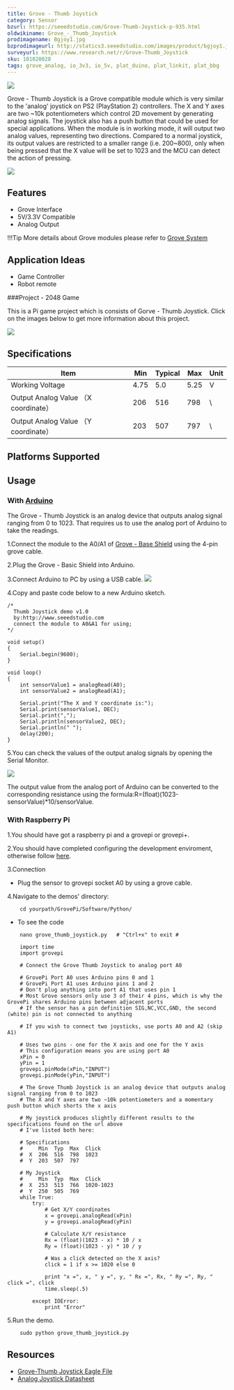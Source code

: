 ```yaml
---
title: Grove - Thumb Joystick
category: Sensor
bzurl: https://seeedstudio.com/Grove-Thumb-Joystick-p-935.html
oldwikiname: Grove_-_Thumb_Joystick
prodimagename: Bgjoy1.jpg
bzprodimageurl: http://statics3.seeedstudio.com/images/product/bgjoy1.jpg
surveyurl: https://www.research.net/r/Grove-Thumb_Joystick
sku: 101020028
tags: grove_analog, io_3v3, io_5v, plat_duino, plat_linkit, plat_bbg
---
```


![](https://raw.githubusercontent.com/SeeedDocument/Grove-Thumb_Joystick/master/img/Bgjoy1.jpg)

Grove - Thumb Joystick is a Grove compatible module which is very similar to the 'analog' joystick on PS2 (PlayStation 2) controllers. The X and Y axes are two ~10k potentiometers which control 2D movement by generating analog signals. The joystick also has a push button that could be used for special applications. When the module is in working mode, it will output two analog values, representing two directions. Compared to a normal joystick, its output values are restricted to a smaller range (i.e. 200~800), only when being pressed that the X value will be set to 1023 and the MCU can detect the action of pressing.

[![](https://raw.githubusercontent.com/SeeedDocument/common/master/Get_One_Now_Banner.png)](https://www.seeedstudio.com/Grove-Thumb-Joystick-p-935.html)

Features
--------

-   Grove Interface
-   5V/3.3V Compatible
-   Analog Output

!!!Tip
    More details about Grove modules please refer to [Grove System](http://wiki.seeed.cc/Grove_System/)


Application Ideas
-----------------

-   Game Controller
-   Robot remote

###Project - 2048 Game

This is a Pi game project which is consists of Gorve - Thumb Joystick. Click on the images below to get more information about this project. 

[![](https://raw.githubusercontent.com/SeeedDocument/Grove-Thumb_Joystick/master/img/pi_game.jpg)](http://www.instructables.com/id/DIY-a-Raspberry-Game-2048/)


Specifications
--------------

| Item                                | Min  | Typical | Max  | Unit |
|-------------------------------------|------|---------|------|------|
| Working Voltage                     | 4.75 | 5.0     | 5.25 | V    |
| Output Analog Value （X coordinate） | 206  | 516     | 798  | \    |
| Output Analog Value （Y coordinate） | 203  | 507     | 797  | \    |

Platforms Supported
-------------------

Usage
-----

### With [Arduino](/Arduino "Arduino")

The Grove - Thumb Joystick is an analog device that outputs analog signal ranging from 0 to 1023. That requires us to use the analog port of Arduino to take the readings.

1.Connect the module to the A0/A1 of [Grove - Base Shield](http://www.seeedstudio.com/grove-base-shield-p-754.html) using the 4-pin grove cable.

2.Plug the Grove - Basic Shield into Arduino.

3.Connect Arduino to PC by using a USB cable.
![](https://raw.githubusercontent.com/SeeedDocument/Grove-Thumb_Joystick/master/img/Grove-Thumb_Joystick.jpg)

4.Copy and paste code below to a new Arduino sketch. 

```
/*
  Thumb Joystick demo v1.0
  by:http://www.seeedstudio.com
  connect the module to A0&A1 for using;
*/

void setup() 
{
    Serial.begin(9600);
}

void loop() 
{
    int sensorValue1 = analogRead(A0);
    int sensorValue2 = analogRead(A1);
    
    Serial.print("The X and Y coordinate is:");
    Serial.print(sensorValue1, DEC);
    Serial.print(",");
    Serial.println(sensorValue2, DEC);
    Serial.println(" ");
    delay(200);
}
```

5.You can check the values of the output analog signals by opening the Serial Monitor.

![](https://raw.githubusercontent.com/SeeedDocument/Grove-Thumb_Joystick/master/img/Grove-Thumd_Joystick_Result.jpg)

The output value from the analog port of Arduino can be converted to the corresponding resistance using the formula:R=(float)(1023-sensorValue)\*10/sensorValue.

### With Raspberry Pi

1.You should have got a raspberry pi and a grovepi or grovepi+.

2.You should have completed configuring the development enviroment, otherwise follow [here](/GrovePiPlus).

3.Connection

-   Plug the sensor to grovepi socket A0 by using a grove cable.

4.Navigate to the demos' directory:
```
    cd yourpath/GrovePi/Software/Python/
```
-   To see the code
```
    nano grove_thumb_joystick.py   # "Ctrl+x" to exit #
```
```
    import time
    import grovepi

    # Connect the Grove Thumb Joystick to analog port A0

    # GrovePi Port A0 uses Arduino pins 0 and 1
    # GrovePi Port A1 uses Arduino pins 1 and 2
    # Don't plug anything into port A1 that uses pin 1
    # Most Grove sensors only use 3 of their 4 pins, which is why the GrovePi shares Arduino pins between adjacent ports
    # If the sensor has a pin definition SIG,NC,VCC,GND, the second (white) pin is not connected to anything

    # If you wish to connect two joysticks, use ports A0 and A2 (skip A1)

    # Uses two pins - one for the X axis and one for the Y axis
    # This configuration means you are using port A0
    xPin = 0
    yPin = 1
    grovepi.pinMode(xPin,"INPUT")
    grovepi.pinMode(yPin,"INPUT")

    # The Grove Thumb Joystick is an analog device that outputs analog signal ranging from 0 to 1023
    # The X and Y axes are two ~10k potentiometers and a momentary push button which shorts the x axis

    # My joystick produces slightly different results to the specifications found on the url above
    # I've listed both here:

    # Specifications
    #     Min  Typ  Max  Click
    #  X  206  516  798  1023
    #  Y  203  507  797

    # My Joystick
    #     Min  Typ  Max  Click
    #  X  253  513  766  1020-1023
    #  Y  250  505  769
    while True:
        try:
            # Get X/Y coordinates
            x = grovepi.analogRead(xPin)
            y = grovepi.analogRead(yPin)

            # Calculate X/Y resistance
            Rx = (float)(1023 - x) * 10 / x
            Ry = (float)(1023 - y) * 10 / y

            # Was a click detected on the X axis?
            click = 1 if x >= 1020 else 0

            print "x =", x, " y =", y, " Rx =", Rx, " Ry =", Ry, " click =", click
            time.sleep(.5)

        except IOError:
            print "Error"
```

5.Run the demo.
```
    sudo python grove_thumb_joystick.py
```

Resources
---------

- [Grove-Thumb Joystick Eagle File](https://raw.githubusercontent.com/SeeedDocument/Grove-Thumb_Joystick/master/res/Eagle_Design_Files.zip)
- [Analog Joystick Datasheet](https://raw.githubusercontent.com/SeeedDocument/Grove-Thumb_Joystick/master/res/Analog_Joystick_Datasheet.jpg)



<!-- This Markdown file was created from http://www.seeedstudio.com/wiki/Grove_-_Thumb_Joystick -->
